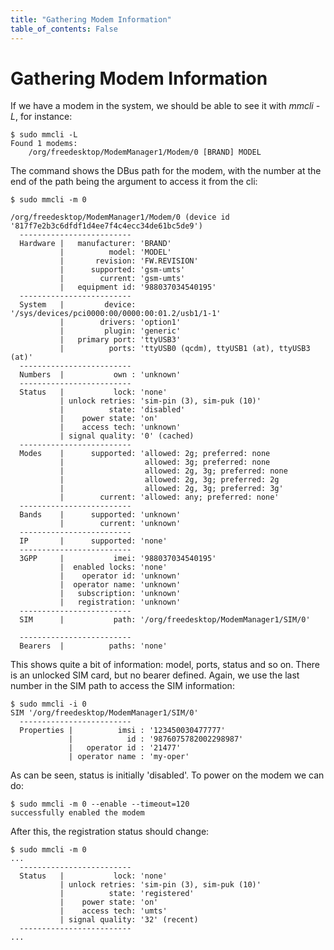 ```yaml
---
title: "Gathering Modem Information"
table_of_contents: False
---
```


# Gathering Modem Information

If we have a modem in the system, we should be able to see it with _mmcli -L_,
for instance:

```text
$ sudo mmcli -L
Found 1 modems:
	/org/freedesktop/ModemManager1/Modem/0 [BRAND] MODEL
```

The command shows the DBus path for the modem, with the number at the end of the
path being the argument to access it from the cli:

```text
$ sudo mmcli -m 0

/org/freedesktop/ModemManager1/Modem/0 (device id '817f7e2b3c6dfdf1d4ee7f4c4ecc34de61bc5de9')
  -------------------------
  Hardware |   manufacturer: 'BRAND'
           |          model: 'MODEL'
           |       revision: 'FW.REVISION'
           |      supported: 'gsm-umts'
           |        current: 'gsm-umts'
           |   equipment id: '988037034540195'
  -------------------------
  System   |         device: '/sys/devices/pci0000:00/0000:00:01.2/usb1/1-1'
           |        drivers: 'option1'
           |         plugin: 'generic'
           |   primary port: 'ttyUSB3'
           |          ports: 'ttyUSB0 (qcdm), ttyUSB1 (at), ttyUSB3 (at)'
  -------------------------
  Numbers  |           own : 'unknown'
  -------------------------
  Status   |           lock: 'none'
           | unlock retries: 'sim-pin (3), sim-puk (10)'
           |          state: 'disabled'
           |    power state: 'on'
           |    access tech: 'unknown'
           | signal quality: '0' (cached)
  -------------------------
  Modes    |      supported: 'allowed: 2g; preferred: none
           |                  allowed: 3g; preferred: none
           |                  allowed: 2g, 3g; preferred: none
           |                  allowed: 2g, 3g; preferred: 2g
           |                  allowed: 2g, 3g; preferred: 3g'
           |        current: 'allowed: any; preferred: none'
  -------------------------
  Bands    |      supported: 'unknown'
           |        current: 'unknown'
  -------------------------
  IP       |      supported: 'none'
  -------------------------
  3GPP     |           imei: '988037034540195'
           |  enabled locks: 'none'
           |    operator id: 'unknown'
           |  operator name: 'unknown'
           |   subscription: 'unknown'
           |   registration: 'unknown'
  -------------------------
  SIM      |           path: '/org/freedesktop/ModemManager1/SIM/0'

  -------------------------
  Bearers  |          paths: 'none'
```

This shows quite a bit of information: model, ports, status and so on. There is
an unlocked SIM card, but no bearer defined. Again, we use the last number in
the SIM path to access the SIM information:

```text
$ sudo mmcli -i 0
SIM '/org/freedesktop/ModemManager1/SIM/0'
  -------------------------
  Properties |          imsi : '123450030477777'
             |            id : '9876075782002298987'
             |   operator id : '21477'
             | operator name : 'my-oper'
```

As can be seen, status is initially 'disabled'.  To power on the modem we can
do:

```text
$ sudo mmcli -m 0 --enable --timeout=120
successfully enabled the modem
```

After this, the registration status should change:

```text
$ sudo mmcli -m 0
...
  -------------------------
  Status   |           lock: 'none'
           | unlock retries: 'sim-pin (3), sim-puk (10)'
           |          state: 'registered'
           |    power state: 'on'
           |    access tech: 'umts'
           | signal quality: '32' (recent)
  -------------------------
...
```
